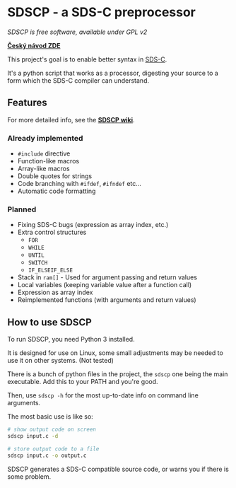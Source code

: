 # SDSCP - a SDS-C preprocessor

*SDSCP is free software, available under GPL v2*

**[Český návod ZDE](https://docs.google.com/document/d/1yKPp9HRQfGiGkIW1-4BfH-r1ENqbp_OQmSHbkxUufpk/edit?usp=sharing)**

This project's goal is to enable better syntax in [SDS-C](http://wiki.merenienergie.cz/index.php/Sdsc_sysf).

It's a python script that works as a processor, digesting your source to a form which the SDS-C compiler can understand.

## Features

For more detailed info, see the **[SDSCP wiki](https://github.com/MightyPork/sdscp/wiki)**.

### Already implemented

- `#include` directive
- Function-like macros
- Array-like macros
- Double quotes for strings
- Code branching with `#ifdef`, `#ifndef` etc...
- Automatic code formatting


### Planned

- Fixing SDS-C bugs (expression as array index, etc.)
- Extra control structures
  - `FOR`
  - `WHILE`
  - `UNTIL`
  - `SWITCH`
  - `IF_ELSEIF_ELSE`
- Stack in `ram[]` - Used for argument passing and return values
- Local variables (keeping variable value after a function call)
- Expression as array index
- Reimplemented functions (with arguments and return values)


## How to use SDSCP

To run SDSCP, you need Python 3 installed.

It is designed for use on Linux, some small adjustments may be needed to use it on other systems. (Not tested)

There is a bunch of python files in the project, the `sdscp` one being the main executable. Add this to your PATH and you're good.

Then, use `sdscp -h` for the most up-to-date info on command line arguments.

The most basic use is like so:

```bash
# show output code on screen
sdscp input.c -d

# store output code to a file
sdscp input.c -o output.c
```

SDSCP generates a SDS-C compatible source code, or warns you if there is some problem.

